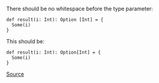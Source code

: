 There should be no whitespace before the type parameter:

    def result(i: Int): Option [Int] = {
      Some(i)
    }

This should be:

    def result(i: Int): Option[Int] = {
      Some(i)
    }

[Source](http://docs.scala-lang.org/style/naming-conventions.html#type_parameters_generics)
      